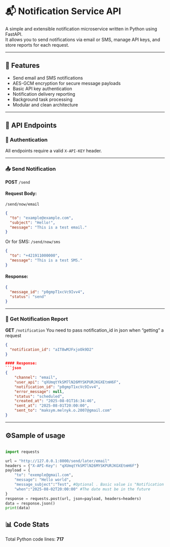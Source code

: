 
# 📬 Notification Service API

A simple and extensible notification microservice written in Python using FastAPI.  
It allows you to send notifications via email or SMS, manage API keys, and store reports for each request.

---

## 🚀 Features

- Send email and SMS notifications
- AES-GCM encryption for secure message payloads
- Basic API key authentication
- Notification delivery reporting
- Background task processing
- Modular and clean architecture



---

## 📮 API Endpoints

### 🔐 Authentication
All endpoints require a valid `X-API-KEY` header.

---

### 📤 Send Notification

**POST** `/send`

#### Request Body:
`/send/now/email`
```json
{
  "to": "example@example.com",
  "subject": "Hello!",
  "message": "This is a test email."
}
```

Or for SMS:
`/send/now/sms`
```json
{
  "to": "+421911000000",
  "message": "This is a test SMS."
}
```

#### Response:
```json
{
  "message_id": "p0gmpT1xcVc9Ivv4",
  "status": "send"
}
```

---

### 📑 Get Notification Report

**GET** `/notification`
You need to pass notification_id in json when “getting” a request
```json
{
  "notification_id": "aIT8wMJFxjoOk9D2"
}

#### Response:
```json
{
    "channel": "email",
    "user_api": "qXUmqtYkSM7lN26MYSKPURJKGXEtmH6F",
    "notification_id": "p0gmpT1xcVc9Ivv4",
    "error_message": null,
    "status": "scheduled",
    "created_at": "2025-08-01T16:34:46",
    "sent_at": "2025-08-01T20:00:00",
    "sent_to": "maksym.melnyk.o.2007@gmail.com"
}

```

---




## ⚙️Sample of usage 
```Python 

import requests

url = "http://127.0.0.1:8000/send/later/email"
headers = {"X-API-Key": "qXUmqtYkSM7lN26MYSKPURJKGXEtmH6F"}
payload = {
    "to": "exemple@gmail.com",
    "message": "Hello world",
    "message_subject":"Test", #Optional . Basic value is "Notification Service"
    "when":"2025-08-02T20:00:00" #The date must be in the future
}
response = requests.post(url, json=payload, headers=headers)
data = response.json()
print(data)
```
## 📊 Code Stats

Total Python code lines: **717**
